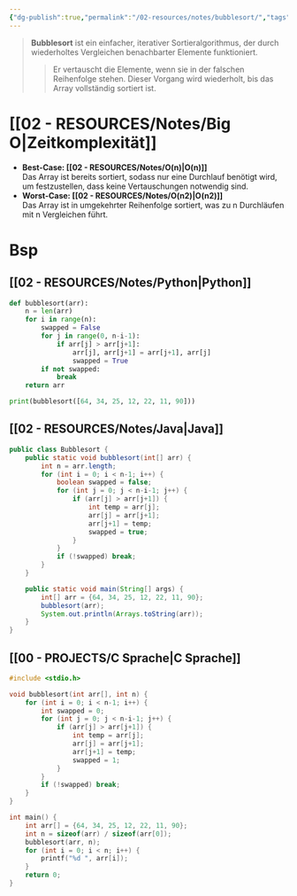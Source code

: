 ```yaml
---
{"dg-publish":true,"permalink":"/02-resources/notes/bubblesort/","tags":["code/C","code/java","code/python","code/time-complexity","code/algorithmus"],"noteIcon":"","updated":"2024-10-31T22:01:22.227+01:00"}
---
```


>**Bubblesort** ist ein einfacher, iterativer Sortieralgorithmus, der durch wiederholtes Vergleichen benachbarter Elemente funktioniert. 
>>Er vertauscht die Elemente, wenn sie in der falschen Reihenfolge stehen. Dieser Vorgang wird wiederholt, bis das Array vollständig sortiert ist.

# [[02 - RESOURCES/Notes/Big O\|Zeitkomplexität]]
- **Best-Case: [[02 - RESOURCES/Notes/O(n)\|O(n)]]**  
	Das Array ist bereits sortiert, sodass nur eine Durchlauf benötigt wird, um festzustellen, dass keine Vertauschungen notwendig sind.
- **Worst-Case: [[02 - RESOURCES/Notes/O(n2)\|O(n2)]]**  
	Das Array ist in umgekehrter Reihenfolge sortiert, was zu n Durchläufen mit n Vergleichen führt.

# Bsp
## [[02 - RESOURCES/Notes/Python\|Python]]
```python
def bubblesort(arr):
    n = len(arr)
    for i in range(n):
        swapped = False
        for j in range(0, n-i-1):
            if arr[j] > arr[j+1]:
                arr[j], arr[j+1] = arr[j+1], arr[j]
                swapped = True
        if not swapped:
            break
    return arr

print(bubblesort([64, 34, 25, 12, 22, 11, 90]))
```

## [[02 - RESOURCES/Notes/Java\|Java]]
```java
public class Bubblesort {
    public static void bubblesort(int[] arr) {
        int n = arr.length;
        for (int i = 0; i < n-1; i++) {
            boolean swapped = false;
            for (int j = 0; j < n-i-1; j++) {
                if (arr[j] > arr[j+1]) {
                    int temp = arr[j];
                    arr[j] = arr[j+1];
                    arr[j+1] = temp;
                    swapped = true;
                }
            }
            if (!swapped) break;
        }
    }

    public static void main(String[] args) {
        int[] arr = {64, 34, 25, 12, 22, 11, 90};
        bubblesort(arr);
        System.out.println(Arrays.toString(arr));
    }
}
```

## [[00 - PROJECTS/C Sprache\|C Sprache]]
```C
#include <stdio.h>

void bubblesort(int arr[], int n) {
    for (int i = 0; i < n-1; i++) {
        int swapped = 0;
        for (int j = 0; j < n-i-1; j++) {
            if (arr[j] > arr[j+1]) {
                int temp = arr[j];
                arr[j] = arr[j+1];
                arr[j+1] = temp;
                swapped = 1;
            }
        }
        if (!swapped) break;
    }
}

int main() {
    int arr[] = {64, 34, 25, 12, 22, 11, 90};
    int n = sizeof(arr) / sizeof(arr[0]);
    bubblesort(arr, n);
    for (int i = 0; i < n; i++) {
        printf("%d ", arr[i]);
    }
    return 0;
}
```
